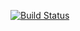 [![Build Status](https://travis-ci.org/stemasoff/HomeWorkSportmasterCard.svg?branch=master)](https://travis-ci.org/stemasoff/HomeWorkSportmasterCard)
